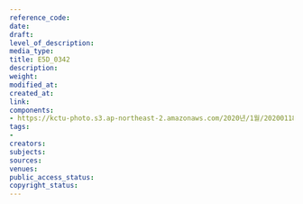 ```yaml
---
reference_code: 
date: 
draft: 
level_of_description: 
media_type: 
title: E5D_0342
description: 
weight: 
modified_at: 
created_at: 
link: 
components:
- https://kctu-photo.s3.ap-northeast-2.amazonaws.com/2020년/1월/20200118_마사회+고+문중원+기수+죽음의+진상규명과+책임자+처벌을+위한+민주노총+결의대회/E5D_0342.jpg
tags:
- 
creators: 
subjects: 
sources: 
venues: 
public_access_status: 
copyright_status: 
---
```

